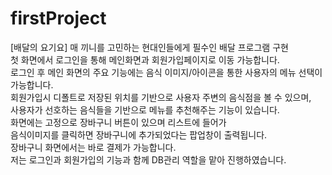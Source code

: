 # firstProject
[배달의 요기요]
매 끼니를 고민하는 현대인들에게 필수인 배달 프로그램 구현 <br>
첫 화면에서 로그인을 통해 메인화면과 회원가입페이지로 이동 가능합니다. <br>
로그인 후 메인 화면의 주요 기능에는 음식 이미지/아이콘을 통한 사용자의 메뉴 선택이 가능합니다. <br>
회원가입시 디폴트로 저장된 위치를 기반으로 사용자 주변의 음식점을 볼 수 있으며, <br> 
사용자가 선호하는 음식들을 기반으로 메뉴를 추천해주는 기능이 있습니다. <br>
화면에는 고정으로 장바구니 버튼이 있으며 리스트에 들어가 <br>
음식이미지를 클릭하면 장바구니에 추가되었다는 팝업창이 출력됩니다. <br>
장바구니 화면에서는 바로 결제가 가능합니다. <br>
저는 로그인과 회원가입의 기능과 함께 DB관리 역할을 맡아 진행하였습니다. <br>
